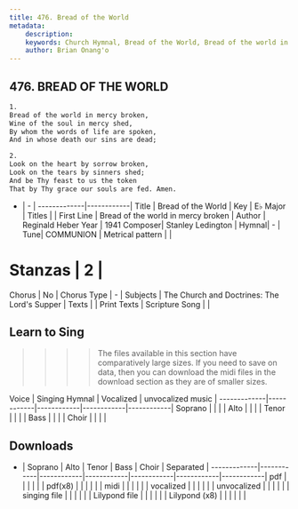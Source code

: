 ```yaml
---
title: 476. Bread of the World
metadata:
    description: 
    keywords: Church Hymnal, Bread of the World, Bread of the world in mercy broken, 
    author: Brian Onang'o
---
```



## 476. BREAD OF THE WORLD

```txt
1.
Bread of the world in mercy broken,
Wine of the soul in mercy shed,
By whom the words of life are spoken,
And in whose death our sins are dead;

2.
Look on the heart by sorrow broken,
Look on the tears by sinners shed;
And be Thy feast to us the token
That by Thy grace our souls are fed. Amen.
```

- |   -  |
-------------|------------|
Title | Bread of the World |
Key | E♭ Major |
Titles |  |
First Line | Bread of the world in mercy broken |
Author | Reginald Heber
Year | 1941
Composer| Stanley Ledington |
Hymnal|  - |
Tune| COMMUNION |
Metrical pattern | |
# Stanzas | 2 |
Chorus | No |
Chorus Type | - |
Subjects | The Church and Doctrines: The Lord's Supper |
Texts |  |
Print Texts | 
Scripture Song |  |
  
## Learn to Sing

>>>> The files available in this section have comparatively large sizes. If you need to save on data, then you can download the midi files in the download section as they are of smaller sizes.

Voice |  Singing Hymnal | Vocalized | unvocalized music |
-------------|------------|------------|------------|------------|
Soprano | | | |
Alto | | | |
Tenor | | | |
Bass | | | |
Choir | | | |

## Downloads

- |  Soprano | Alto | Tenor | Bass | Choir | Separated |
-------------|------------|------------|------------|------------|------------|------------|
pdf | | | | | |
pdf(x8) | | | | | |
midi | | | | | |
vocalized | | | | | |
unvocalized | | | | | |
singing file | | | | | |
Lilypond file | | | | | |
Lilypond (x8) | | | | | |
  